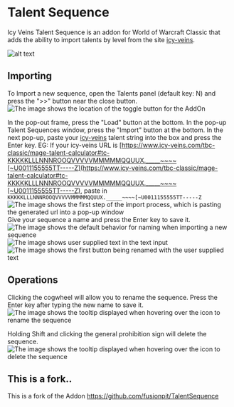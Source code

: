 # Talent Sequence
Icy Veins Talent Sequence is an addon for World of Warcraft Classic that adds the ability to import talents by level from the site [icy-veins](https://icy-veins.com/).

![alt text](https://thumbs.gfycat.com/AcceptableSlimIlsamochadegu-size_restricted.gif "Talent Sequence demo")

## Importing
To Import a new sequence, open the Talents panel (default key: N) and press the ">>" button near the close button.  
![The image shows the location of the toggle button for the AddOn](https://i.imgur.com/BSh7rOy.png "Toggling main window")

In the pop-out frame, press the "Load" button at the bottom.  In the pop-up Talent Sequences window, press the "Import" button at the bottom.  In the next pop-up, paste your [icy-veins](https://icy-veins.com/) talent string into the box and press the Enter key. EG: If your icy-veins URL is [https://www.icy-veins.com/tbc-classic/mage-talent-calculator#tc-KKKKKLLLNNNROOQVVVVVMMMMMQQUUX._____~~~~[~U0011155555TT-----Z](https://www.icy-veins.com/tbc-classic/mage-talent-calculator#tc-KKKKKLLLNNNROOQVVVVVMMMMMQQUUX._____~~~~[~U0011155555TT-----Z), paste in `KKKKKLLLNNNROOQVVVVVMMMMMQQUUX._____~~~~[~U0011155555TT-----Z`
![The image shows the first step of the import process, which is pasting the generated url into a pop-up window](https://i.imgur.com/DUJh59v.png "Pasting URL")
Give your sequence a name and press the Enter key to save it.  
![The image shows the default behavior for naming when importing a new sequence](https://i.imgur.com/QWxV3aG.png "Default name")
![The image shows user supplied text in the text input](https://i.imgur.com/RIkJt66.png "New name entered")
![The image shows the first button being renamed with the user supplied text](https://i.imgur.com/4l62nKw.png "New button name")

## Operations
Clicking the cogwheel will allow you to rename the sequence.  Press the Enter key after typing the new name to save it.  
![The image shows the tooltip displayed when hovering over the icon to rename the sequence](https://i.imgur.com/Dub1Qyx.png "Rename icon")

Holding Shift and clicking the general prohibition sign will delete the sequence.  
![The image shows the tooltip displayed when hovering over the icon to delete the sequence](https://i.imgur.com/F0UKQj8.png "Delete icon")

## This is a fork..
This is a fork of the Addon https://github.com/fusionpit/TalentSequence
